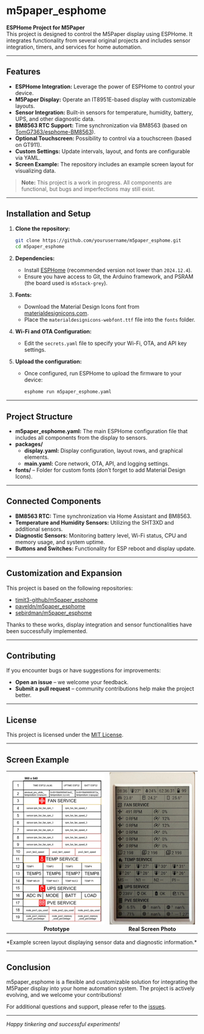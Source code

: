 # m5paper_esphome

**ESPHome Project for M5Paper**  
This project is designed to control the M5Paper display using ESPHome. It integrates functionality from several original projects and includes sensor integration, timers, and services for home automation.

---

## Features

- **ESPHome Integration:** Leverage the power of ESPHome to control your device.
- **M5Paper Display:** Operate an IT8951E-based display with customizable layouts.
- **Sensor Integration:** Built-in sensors for temperature, humidity, battery, UPS, and other diagnostic data.
- **BM8563 RTC Support:** Time synchronization via BM8563 (based on [TomG7363/esphome-BM8563](https://github.com/TomG7363/esphome-BM8563)).
- **Optional Touchscreen:** Possibility to control via a touchscreen (based on GT911).
- **Custom Settings:** Update intervals, layout, and fonts are configurable via YAML.
- **Screen Example:** The repository includes an example screen layout for visualizing data.

> **Note:** This project is a work in progress. All components are functional, but bugs and imperfections may still exist.

---

## Installation and Setup

1. **Clone the repository:**

   ```bash
   git clone https://github.com/yourusername/m5paper_esphome.git
   cd m5paper_esphome
   ```

2. **Dependencies:**
   - Install [ESPHome](https://esphome.io/) (recommended version not lower than `2024.12.4`).
   - Ensure you have access to Git, the Arduino framework, and PSRAM (the board used is `m5stack-grey`).

3. **Fonts:**
   - Download the Material Design Icons font from [materialdesignicons.com](https://materialdesignicons.com/).
   - Place the `materialdesignicons-webfont.ttf` file into the `fonts` folder.

4. **Wi-Fi and OTA Configuration:**
   - Edit the `secrets.yaml` file to specify your Wi-Fi, OTA, and API key settings.

5. **Upload the configuration:**
   - Once configured, run ESPHome to upload the firmware to your device:
   
     ```bash
     esphome run m5paper_esphome.yaml
     ```

---

## Project Structure

- **m5paper_esphome.yaml:** The main ESPHome configuration file that includes all components from the display to sensors.
- **packages/**
  - **display.yaml:** Display configuration, layout rows, and graphical elements.
  - **main.yaml:** Core network, OTA, API, and logging settings.
- **fonts/** – Folder for custom fonts (don’t forget to add Material Design Icons).

---

## Connected Components

- **BM8563 RTC:** Time synchronization via Home Assistant and BM8563.
- **Temperature and Humidity Sensors:** Utilizing the SHT3XD and additional sensors.
- **Diagnostic Sensors:** Monitoring battery level, Wi-Fi status, CPU and memory usage, and system uptime.
- **Buttons and Switches:** Functionality for ESP reboot and display update.

---

## Customization and Expansion

This project is based on the following repositories:

- [timit3-github/m5paper_esphome](https://github.com/timit3-github/m5paper_esphome)
- [paveldn/m5paper_esphome](https://github.com/paveldn/m5paper_esphome)
- [sebirdman/m5paper_esphome](https://github.com/sebirdman/m5paper_esphome)

Thanks to these works, display integration and sensor functionalities have been successfully implemented.

---

## Contributing

If you encounter bugs or have suggestions for improvements:
- **Open an issue** – we welcome your feedback.
- **Submit a pull request** – community contributions help make the project better.

---

## License

This project is licensed under the [MIT License](LICENSE).

---

## Screen Example

<table>
  <tr>
    <td align="center">
      <img src="img/960.png" alt="Prototype" height="400">
      <br>
      <strong>Prototype</strong>
    </td>
    <td align="center">
      <img src="img/photo.png" alt="Real Screen Photo" height="400">
      <br>
      <strong>Real Screen Photo</strong>
    </td>
  </tr>
</table>
*Example screen layout displaying sensor data and diagnostic information.*

---

## Conclusion

m5paper_esphome is a flexible and customizable solution for integrating the M5Paper display into your home automation system. The project is actively evolving, and we welcome your contributions!

For additional questions and support, please refer to the [issues](https://github.com/yourusername/m5paper_esphome/issues).

---

*Happy tinkering and successful experiments!*
